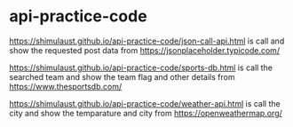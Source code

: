 # api-practice-code

https://shimulaust.github.io/api-practice-code/json-call-api.html is call and show the requested post data from https://jsonplaceholder.typicode.com/

https://shimulaust.github.io/api-practice-code/sports-db.html is call the searched team and show the team flag and other details from https://www.thesportsdb.com/

https://shimulaust.github.io/api-practice-code/weather-api.html is call the city and show the temparature and city from https://openweathermap.org/
